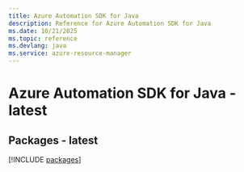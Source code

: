 ```yaml
---
title: Azure Automation SDK for Java
description: Reference for Azure Automation SDK for Java
ms.date: 10/21/2025
ms.topic: reference
ms.devlang: java
ms.service: azure-resource-manager
---
```

# Azure Automation SDK for Java - latest
## Packages - latest
[!INCLUDE [packages](automation-index.md)]